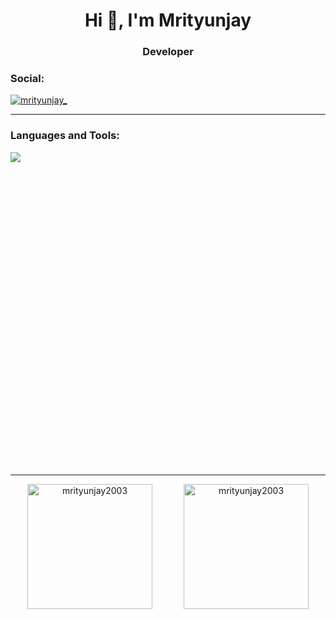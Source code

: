 <h1 align="center">Hi 👋, I'm Mrityunjay</h1>
<h3 align="center">Developer</h3>

<h3 align="left">Social:</h3>
<p align="left">
  <a href="https://discord.gg/mrityunjay_" target="blank">
    <img align="center" src="https://skillicons.dev/icons?i=discord" alt="mrityunjay_" />
  </a>
</p>
<hr></hr>
<h3>Languages and Tools:</h3>
<p align="left" style="margin-bottom: 500px;">
  <img src="https://skillicons.dev/icons?i=git,docker,cpp,nodejs,golang,linux,mongodb,postgresql,mysql,python,react,tailwindcss,typescript,next" />
</p>
<hr></hr>
<div align="center" style="display: flex; justify-content: center; align-items: center; gap: 50px;">
  <img src="https://github-readme-stats.vercel.app/api/top-langs?username=mrityunjay2003&show_icons=true&locale=en&layout=compact&theme=radical" alt="mrityunjay2003" style="height: 200px;" />
  <img src="https://github-readme-streak-stats.herokuapp.com/?user=mrityunjay2003&theme=radical" alt="mrityunjay2003" style="height: 200px;" />
</div>
